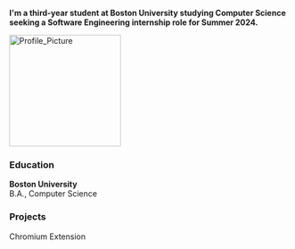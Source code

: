 **I'm a third-year student at Boston University studying Computer Science seeking a Software Engineering internship role for Summer 2024.**

<html>
    
<head>
    <link href="/assets/css/brands.css" rel="stylesheet">
</head>


<img src="/assets/images/Profile_Picture.jpg" alt="Profile_Picture" width="200" length="200" border-style:none />

<body>
    <i class="fas-brands fas-linkedin"></i>
</body>

</html>

### Education
**Boston University**  
B.A., Computer Science

### Projects

Chromium Extension

